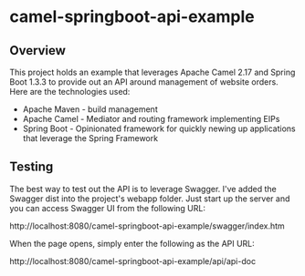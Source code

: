 # camel-springboot-api-example

## Overview
This project holds an example that leverages Apache Camel 2.17 and Spring Boot 1.3.3 to provide out an 
API around management of website orders. Here are the technologies used:

* Apache Maven - build management
* Apache Camel - Mediator and routing framework implementing EIPs
* Spring Boot - Opinionated framework for quickly newing up applications that leverage the Spring Framework

## Testing 
The best way to test out the API is to leverage Swagger. I've added the Swagger dist into the project's 
webapp folder. Just start up the server and you can access Swagger UI from the following URL:

http://localhost:8080/camel-springboot-api-example/swagger/index.htm 

When the page opens, simply enter the following as the API URL:

http://localhost:8080/camel-springboot-api-example/api/api-doc


